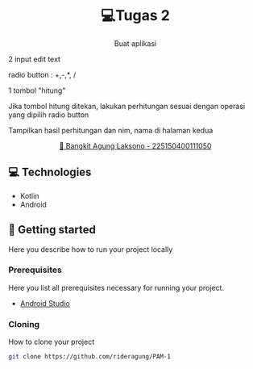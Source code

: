 

<h1 align="center" style="font-weight: bold;">💻Tugas 2</h1>


<p align="center">
Buat aplikasi

2 input edit text

radio button : +,-,*, /

1 tombol "hitung"

Jika tombol hitung ditekan, lakukan perhitungan sesuai dengan operasi yang dipilih radio button

Tampilkan hasil perhitungan dan nim, nama di halaman kedua</p>


<p align="center">
<a href="https://github.com/rideragung/PAM-1">📱 Bangkit Agung Laksono - 225150400111050</a>
</p>

<h2 id="technologies">💻 Technologies</h2>

- Kotlin
- Android

<h2 id="started">🚀 Getting started</h2>

Here you describe how to run your project locally

<h3>Prerequisites</h3>

Here you list all prerequisites necessary for running your project. 

- [Android Studio](https://developer.android.com/studio)

<h3>Cloning</h3>

How to clone your project

```bash
git clone https://github.com/rideragung/PAM-1
```
